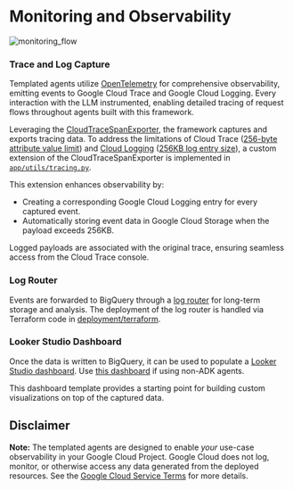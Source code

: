 # Monitoring and Observability

![monitoring_flow](https://storage.googleapis.com/github-repo/generative-ai/sample-apps/e2e-gen-ai-app-starter-pack/monitoring_flow.png)

### Trace and Log Capture

Templated agents utilize [OpenTelemetry](https://opentelemetry.io/) for comprehensive observability, emitting events to Google Cloud Trace and Google Cloud Logging. Every interaction with the LLM instrumented, enabling detailed tracing of request flows throughout agents built with this framework.

Leveraging the [CloudTraceSpanExporter](https://cloud.google.com/python/docs/reference/spanner/latest/opentelemetry-tracing), the framework captures and exports tracing data. To address the limitations of Cloud Trace ([256-byte attribute value limit](https://cloud.google.com/trace/docs/quotas#limits_on_spans)) and [Cloud Logging](https://cloud.google.com/logging/quotas) ([256KB log entry size](https://cloud.google.com/logging/quotas)), a custom extension of the CloudTraceSpanExporter is implemented in [`app/utils/tracing.py`](app/utils/tracing.py).

This extension enhances observability by:

- Creating a corresponding Google Cloud Logging entry for every captured event.
- Automatically storing event data in Google Cloud Storage when the payload exceeds 256KB.

Logged payloads are associated with the original trace, ensuring seamless access from the Cloud Trace console.

### Log Router

Events are forwarded to BigQuery through a [log router](https://cloud.google.com/logging/docs/routing/overview) for long-term storage and analysis. The deployment of the log router is handled via Terraform code in [deployment/terraform](../deployment/terraform).

### Looker Studio Dashboard

Once the data is written to BigQuery, it can be used to populate a [Looker Studio dashboard](https://lookerstudio.google.com/c/reporting/46b35167-b38b-4e44-bd37-701ef4307418/page/tEnnC). Use [this dashboard](https://lookerstudio.google.com/c/reporting/fa742264-4b4b-4c56-81e6-a667dd0f853f/page/tEnnC) if using non-ADK agents.

This dashboard template provides a starting point for building custom visualizations on top of the captured data.

## Disclaimer 

**Note:** The templated agents are designed to enable *your* use-case observability in your Google Cloud Project. Google Cloud does not log, monitor, or otherwise access any data generated from the deployed resources. See the [Google Cloud Service Terms](https://cloud.google.com/terms/service-terms) for more details.
